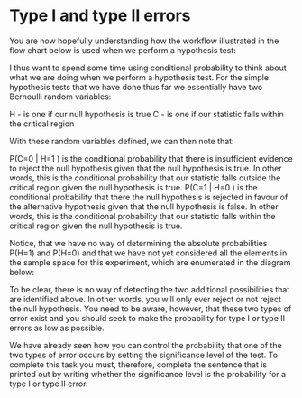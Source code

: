 # Type I and type II errors 

You are now hopefully understanding how the workflow illustrated in the flow chart below is used when we perform a hypothesis test:

I thus want to spend some time using conditional probability to think about what we are doing when we perform a hypothesis test.  For the simple hypothesis tests that we have done thus far we essentially have two Bernoulli random variables:

H - is one if our null hypothesis is true
C - is one if our statistic falls within the critical region  

With these random variables defined, we can then note that:

P(C=0 | H=1 ) is the conditional probability that there is insufficient evidence to reject the null hypothesis given that the null hypothesis is true.  In other words, this is the conditional probability that our statistic falls outside the critical region given the null hypothesis is true.
P(C=1 | H=0 ) is the conditional probability that there the null hypothesis is rejected in favour of the alternative hypothesis given that the null hypothesis is false.  In other words, this is the conditional probability that our statistic falls within the critical region given the null hypothesis is true.

Notice, that we have no way of determining the absolute probabilities P(H=1) and P(H=0) and that we have not yet considered all the elements in the sample space for this experiment, which are enumerated in the diagram below:

To be clear, there is no way of detecting the two additional possibilities that are identified above.  In other words, you will only ever reject or not reject the null hypothesis.  You need to be aware, however, that these two types of error exist and you should seek to make the probability for type I or type II errors as low as possible.

We have already seen how you can control the probability that one of the two types of error occurs by setting the significance level of the test.  To complete this task you must, therefore, complete the sentence that is printed out by writing whether the significance level is the probability for a type I or type II error. 

 
